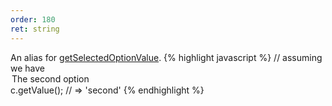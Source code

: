 ```yaml
---
order: 180
ret: string
---
```

An alias for [getSelectedOptionValue](#getSelectedOptionValue).
{% highlight javascript %}
// assuming we have <option value="second">The second option</option>
c.getValue(); // => 'second'
{% endhighlight %}
